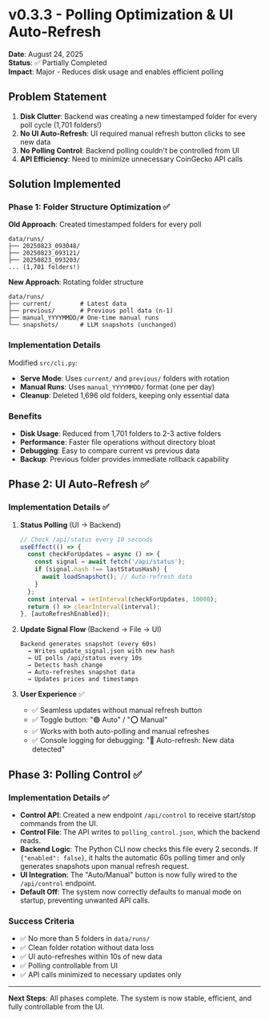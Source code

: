 # v0.3.3 - Polling Optimization & UI Auto-Refresh

**Date**: August 24, 2025  
**Status**: ✅ Partially Completed  
**Impact**: Major - Reduces disk usage and enables efficient polling

## Problem Statement

1. **Disk Clutter**: Backend was creating a new timestamped folder for every poll cycle (1,701 folders!)
2. **No UI Auto-Refresh**: UI required manual refresh button clicks to see new data
3. **No Polling Control**: Backend polling couldn't be controlled from UI
4. **API Efficiency**: Need to minimize unnecessary CoinGecko API calls

## Solution Implemented

### Phase 1: Folder Structure Optimization ✅

**Old Approach**: Created timestamped folders for every poll
```
data/runs/
├── 20250823_093048/
├── 20250823_093121/
├── 20250823_093203/
... (1,701 folders!)
```

**New Approach**: Rotating folder structure
```
data/runs/
├── current/        # Latest data
├── previous/       # Previous poll data (n-1)
├── manual_YYYYMMDD/# One-time manual runs
└── snapshots/      # LLM snapshots (unchanged)
```

### Implementation Details

Modified `src/cli.py`:
- **Serve Mode**: Uses `current/` and `previous/` folders with rotation
- **Manual Runs**: Uses `manual_YYYYMMDD/` format (one per day)
- **Cleanup**: Deleted 1,696 old folders, keeping only essential data

### Benefits
- **Disk Usage**: Reduced from 1,701 folders to 2-3 active folders
- **Performance**: Faster file operations without directory bloat
- **Debugging**: Easy to compare current vs previous data
- **Backup**: Previous folder provides immediate rollback capability

## Phase 2: UI Auto-Refresh ✅

### Implementation Details ✅

1. **Status Polling** (UI → Backend)
   ```javascript
   // Check /api/status every 10 seconds
   useEffect(() => {
     const checkForUpdates = async () => {
       const signal = await fetch('/api/status');
       if (signal.hash !== lastStatusHash) {
         await loadSnapshot(); // Auto-refresh data
       }
     };
     const interval = setInterval(checkForUpdates, 10000);
     return () => clearInterval(interval);
   }, [autoRefreshEnabled]);
   ```

2. **Update Signal Flow** (Backend → File → UI)
   ```
   Backend generates snapshot (every 60s)
     → Writes update_signal.json with new hash
     → UI polls /api/status every 10s
     → Detects hash change
     → Auto-refreshes snapshot data
     → Updates prices and timestamps
   ```

3. **User Experience** ✅
   - ✅ Seamless updates without manual refresh button
   - ✅ Toggle button: "🟢 Auto" / "⭕ Manual" 
   - ✅ Works with both auto-polling and manual refreshes
   - ✅ Console logging for debugging: "🔄 Auto-refresh: New data detected"

## Phase 3: Polling Control ✅

### Implementation Details ✅
- **Control API**: Created a new endpoint `/api/control` to receive start/stop commands from the UI.
- **Control File**: The API writes to `polling_control.json`, which the backend reads.
- **Backend Logic**: The Python CLI now checks this file every 2 seconds. If `{"enabled": false}`, it halts the automatic 60s polling timer and only generates snapshots upon manual refresh request.
- **UI Integration**: The "Auto/Manual" button is now fully wired to the `/api/control` endpoint.
- **Default Off**: The system now correctly defaults to manual mode on startup, preventing unwanted API calls.

### Success Criteria
- ✅ No more than 5 folders in `data/runs/`
- ✅ Clean folder rotation without data loss
- ✅ UI auto-refreshes within 10s of new data
- ✅ Polling controllable from UI
- ✅ API calls minimized to necessary updates only

---

**Next Steps**: All phases complete. The system is now stable, efficient, and fully controllable from the UI.
